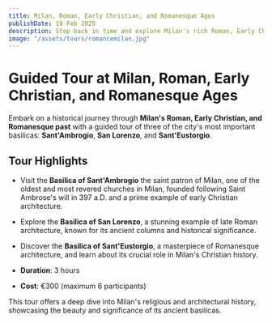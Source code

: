 ```yaml
---
title: Milan, Roman, Early Christian, and Romanesque Ages
publishDate: 19 Feb 2025
description: Step back in time and explore Milan's rich Roman, Early Christian, and Romanesque history with a guided tour of the iconic basilicas of Sant'Ambrogio, San Lorenzo and Sant'Eustorgio.
image: "/assets/tours/romancemilan.jpg"
---
```


# **Guided Tour at Milan, Roman, Early Christian, and Romanesque Ages**

Embark on a historical journey through **Milan's Roman, Early Christian, and Romanesque past** with a guided tour of three of the city's most important basilicas: **Sant'Ambrogio**, **San Lorenzo**, and **Sant'Eustorgio**.

## **Tour Highlights**
- Visit the **Basilica of Sant'Ambrogio** the saint patron of Milan, one of the oldest and most revered churches in Milan, founded following Saint Ambrose's will in 397 a.D. and a prime example of early Christian architecture.
- Explore the **Basilica of San Lorenzo**, a stunning example of late Roman architecture, known for its ancient columns and historical significance.
- Discover the **Basilica of Sant'Eustorgio**, a masterpiece of Romanesque architecture, and learn about its crucial role in Milan's Christian history.

- **Duration**: 3 hours  
- **Cost**: €300 (maximum 6 participants)  

This tour offers a deep dive into Milan's religious and architectural history, showcasing the beauty and significance of its ancient basilicas.

